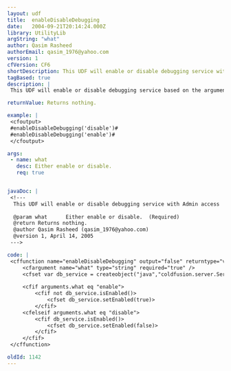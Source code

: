 ```yaml
---
layout: udf
title:  enableDisableDebugging
date:   2004-09-21T20:14:24.000Z
library: UtilityLib
argString: "what"
author: Qasim Rasheed
authorEmail: qasim_1976@yahoo.com
version: 1
cfVersion: CF6
shortDescription: This UDF will enable or disable debugging service with Admin access
tagBased: true
description: |
 This UDF will enable or disable debugging service based on the argument provided. I is useful in situation where you do not have access to ColdFusion  Administrator or want to manipulate debugging settings programatically.

returnValue: Returns nothing.

example: |
 <cfoutput>
 #enableDisableDebugging('disable')#
 #enableDisableDebugging('enable')#
 </cfoutput>

args:
 - name: what
   desc: Either enable or disable. 
   req: true


javaDoc: |
 <!---
  This UDF will enable or disable debugging service with Admin access
  
  @param what      Either enable or disable.  (Required)
  @return Returns nothing. 
  @author Qasim Rasheed (qasim_1976@yahoo.com) 
  @version 1, April 14, 2005 
 --->

code: |
 <cffunction name="enableDisableDebugging" output="false" returntype="void" hint="I enable/disable debugging settings">
     <cfargument name="what" type="string" required="true" />    
     <cfset var db_service = createobject("java","coldfusion.server.ServiceFactory").getDebuggingService()>
     
     <cfif arguments.what eq "enable">
         <cfif not db_service.isEnabled()>
             <cfset db_service.setEnabled(true)>
         </cfif>
     <cfelseif arguments.what eq "disable">
         <cfif db_service.isEnabled()>
             <cfset db_service.setEnabled(false)>
         </cfif>
     </cfif>
 </cffunction>

oldId: 1142
---
```


